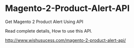 # Magento-2-Product-Alert-API
Get Magento 2 Product Alert Using API

Read complete details, How to use this API.

http://www.wishusucess.com/magento-2-product-alert-api/

